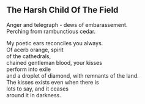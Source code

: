 The Harsh Child Of The Field
----------------------------
Anger and telegraph - dews of embarassement.  
Perching from rambunctious cedar.  
  
My poetic ears reconciles you always.  
Of acerb orange, spirit  
of the cathedrals,  
chained gentleman blood, your kisses  
perform into exile  
and a droplet of diamond, with remnants of the land.  
The kisses exists even when there is  
lots to say, and it ceases  
around it in darkness.  

